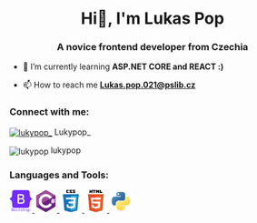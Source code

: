 <h1 align="center">Hi👋, I'm Lukas Pop</h1>
<h3 align="center">A novice frontend developer from Czechia</h3>

- 🌱 I’m currently learning **ASP.NET CORE and REACT :)**

- 📫 How to reach me **Lukas.pop.021@pslib.cz**

<h3 align="left">Connect with me:</h3>
<p align="left">
<a href="https://instagram.com/lukypop_" target="blank"><img align="center" src="https://raw.githubusercontent.com/rahuldkjain/github-profile-readme-generator/master/src/images/icons/Social/instagram.svg" alt="lukypop_" height="30" width="40" /></a> Lukypop_
  
<img align="center" src="https://raw.githubusercontent.com/rahuldkjain/github-profile-readme-generator/master/src/images/icons/Social/discord.svg" alt="lukypop" height="30" width="40" /> lukypop
</p>

<h3 align="left">Languages and Tools:</h3>
<p align="left"> <a href="https://getbootstrap.com" target="_blank" rel="noreferrer"> <img src="https://raw.githubusercontent.com/devicons/devicon/master/icons/bootstrap/bootstrap-plain-wordmark.svg" alt="bootstrap" width="40" height="40"/> </a> <a href="https://www.w3schools.com/cs/" target="_blank" rel="noreferrer"> <img src="https://raw.githubusercontent.com/devicons/devicon/master/icons/csharp/csharp-original.svg" alt="csharp" width="40" height="40"/> </a> <a href="https://www.w3schools.com/css/" target="_blank" rel="noreferrer"> <img src="https://raw.githubusercontent.com/devicons/devicon/master/icons/css3/css3-original-wordmark.svg" alt="css3" width="40" height="40"/> </a> <a href="https://www.w3.org/html/" target="_blank" rel="noreferrer"> <img src="https://raw.githubusercontent.com/devicons/devicon/master/icons/html5/html5-original-wordmark.svg" alt="html5" width="40" height="40"/> </a> <a href="https://www.python.org" target="_blank" rel="noreferrer"> <img src="https://raw.githubusercontent.com/devicons/devicon/master/icons/python/python-original.svg" alt="python" width="40" height="40"/> </a> </p>


